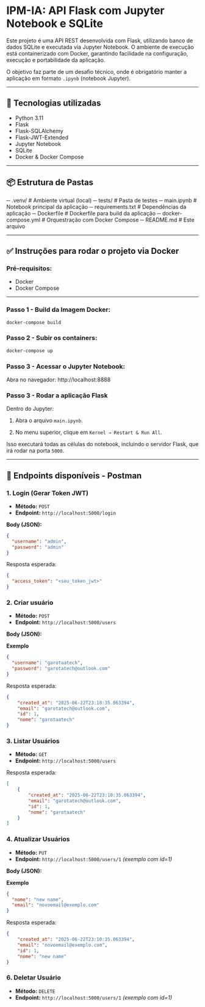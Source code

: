 # IPM-IA: API Flask com Jupyter Notebook e SQLite

Este projeto é uma API REST desenvolvida com Flask, utilizando banco de dados SQLite e executada via Jupyter Notebook.
O ambiente de execução está containerizado com Docker, garantindo facilidade na configuração, execução e portabilidade da aplicação.

O objetivo faz parte de um desafio técnico, onde é obrigatório manter a aplicação em formato `.ipynb` (notebook Jupyter).

---

## 🚀 Tecnologias utilizadas

- Python 3.11
- Flask
- Flask-SQLAlchemy
- Flask-JWT-Extended
- Jupyter Notebook
- SQLite
- Docker & Docker Compose

---

## 📦 Estrutura de Pastas
─ .venv/ # Ambiente virtual (local)
─ tests/ # Pasta de testes
─ main.ipynb # Notebook principal da aplicação
─ requirements.txt # Dependências da aplicação
─ Dockerfile # Dockerfile para build da aplicação
─ docker-compose.yml # Orquestração com Docker Compose
─ README.md # Este arquivo


---

## ✅ Instruções para rodar o projeto via Docker

### Pré-requisitos:

- Docker
- Docker Compose

---

### Passo 1 - Build da Imagem Docker:

```bash
docker-compose build
```


### Passo 2 - Subir os containers:

```bash
docker-compose up
```

### Passo 3 - Acessar o Jupyter Notebook:

Abra no navegador:
http://localhost:8888


### Passo 3 - Rodar a aplicação Flask

Dentro do Jupyter:

1. Abra o arquivo `main.ipynb`.

2. No menu superior, clique em `Kernel → Restart & Run All`.

 Isso executará todas as células do notebook, incluindo o servidor Flask, que irá rodar na porta `5000`.
 

---

## 📡 Endpoints disponíveis - Postman

### 1. Login (Gerar Token JWT)

- **Método:** `POST`
- **Endpoint:** `http://localhost:5000/login`

**Body (JSON):**
```json
{
  "username": "admin",
  "password": "admin"
}
``` 
Resposta esperada:
```json
{
  "access_token": "<seu_token_jwt>"
}
```


### 2. Criar usuário 

- **Método:** `POST`
- **Endpoint:** `http://localhost:5000/users`

**Body (JSON):**

**Exemplo**
```json
{
  "username": "garotaatech",
  "password": "garotatech@outlook.com"
}
```

Resposta esperada:
```json
{
    "created_at": "2025-06-22T23:10:35.063394",
    "email": "garotatech@outlook.com",
    "id": 1,
    "nome": "garotaatech"
}
```

### 3. Listar Usuários 

- **Método:** `GET`
- **Endpoint:** `http://localhost:5000/users`

Resposta esperada:
```json
[
    {
        "created_at": "2025-06-22T23:10:35.063394",
        "email": "garotatech@outlook.com",
        "id": 1,
        "nome": "garotaatech"
    }
]
```

### 4. Atualizar Usuários

- **Método:** `PUT`
- **Endpoint:** `http://localhost:5000/users/1` *(exemplo com id=1)*


**Body (JSON):**

**Exemplo**
```json
{
  "nome": "new name",
  "email": "novoemail@exemplo.com"
}
``` 

Resposta esperada:
```json
{
    "created_at": "2025-06-22T23:10:35.063394",
    "email": "novoemail@exemplo.com",
    "id": 1,
    "nome": "new name"
}
```


### 6. Deletar Usuário

- **Método:** `DELETE`  
- **Endpoint:** `http://localhost:5000/users/1`  *(exemplo com id=1)*
